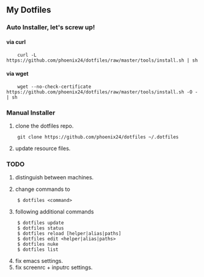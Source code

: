 ## My Dotfiles


### Auto Installer, let's screw up!

#### via curl
```
    curl -L https://github.com/phoenix24/dotfiles/raw/master/tools/install.sh | sh
```

#### via wget
```
    wget --no-check-certificate https://github.com/phoenix24/dotfiles/raw/master/tools/install.sh -O - | sh
```


### Manual Installer
1. clone the dotfiles repo.
```
    git clone https://github.com/phoenix24/dotfiles ~/.dotfiles
```

2. update resource files.


### TODO
1. distinguish between machines.

2. change commands to
```
    $ dotfiles <command>
```

3. following additional commands
```
    $ dotfiles update
    $ dotfiles status
    $ dotfiles reload [helper|alias|paths]
    $ dotfiles edit <helper|alias|paths>
    $ dotfiles nuke
    $ dotfiles list
```

4. fix emacs settings.
5. fix screenrc + inputrc settings.
